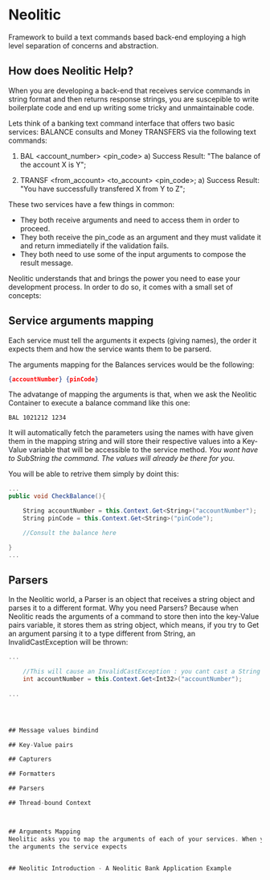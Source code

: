 # Neolitic
Framework to build a text commands based back-end employing a high level separation of concerns and abstraction.

## How does Neolitic Help?
When you are developing a back-end that receives service commands in string format and then returns response strings, you are
suscepible to write boilerplate code and end up writing some tricky and unmaintainable code.

Lets think of a banking text command interface that offers two basic services: BALANCE consults and
Money TRANSFERS via the following text commands:

1. BAL <account_number> <pin_code>
a) Success Result: "The balance of the account X is Y";

2. TRANSF <from_account> <amount> <to_account> <pin_code>;
a) Success Result: "You have successfully transfered X from Y to Z";

These two services have a few things in common:
* They both receive arguments and need to access them in order to proceed.
* They both receive the pin_code as an argument and they must validate it and return immediatelly if the validation fails.
* They both need to use some of the input arguments to compose the result message.

Neolitic understands that and brings the power you need to ease your development process. In order to do so,
it comes with a small set of concepts:

## Service arguments mapping
Each service must tell the arguments it expects (giving names), the order it expects them and how the service wants them to be 
parserd. 

The arguments mapping for the Balances services would be the following:

```json
{accountNumber} {pinCode}
```
The advatange of mapping the arguments is that, when we ask the Neolitic Container to execute a balance command
like this one: 

```pre
BAL 1021212 1234
```

It will automatically fetch the parameters using the names with have given them in the mapping string and will store their respective values into
a Key-Value variable that will be accessible to the service method.
*You wont have to SubString the command. The values will already be there for you*.

You will be able to retrive them simply by doint this:

```c#
...
public void CheckBalance(){

	String accountNumber = this.Context.Get<String>("accountNumber");
	String pinCode = this.Context.Get<String>("pinCode");

	//Consult the balance here

}
...

```

## Parsers

In the Neolitic world, a Parser is an object that receives a string object and parses it to a different format.
Why you need Parsers? Because when Neolitic reads the arguments of a command to store then into the key-Value pairs
variable, it stores them as string object, which means, if you try to Get an argument parsing it to a type different
from String, an InvalidCastException will be thrown:

```c#
...

	//This will cause an InvalidCastException : you cant cast a String to Int32
	int accountNumber = this.Context.Get<Int32>("accountNumber");
	
...
	



## Message values bindind

## Key-Value pairs

## Capturers

## Formatters

## Parsers

## Thread-bound Context



## Arguments Mapping
Neolitic asks you to map the arguments of each of your services. When you map the arguments you are telling it
the arguments the service expects


## Neolitic Introduction - A Neolitic Bank Application Example